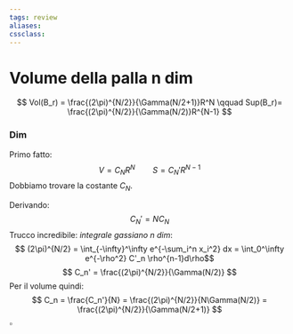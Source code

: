 ```yaml
---
tags: review
aliases:
cssclass:
---
```

 
# Volume della palla n dim
$$
Vol(B_r) = \frac{(2\pi)^{N/2}}{\Gamma(N/2+1)}R^N \qquad Sup(B_r)= \frac{(2\pi)^{N/2}}{\Gamma(N/2)}R^{N-1}
$$
### Dim 
Primo fatto: 
$$
V = C_NR^N \qquad S = C_N' R^{N-1}
$$
Dobbiamo trovare la costante $C_N$.

Derivando:
$$
C_N' = NC_N
$$
Trucco incredibile: _integrale gassiano n dim_:
$$
(2\pi)^{N/2} = \int_{-\infty}^\infty e^{-\sum_i^n x_i^2}
dx = \int_0^\infty e^{-\rho^2} C'_n \rho^{n-1}d\rho$$
$$
C_n' = \frac{(2\pi)^{N/2}}{\Gamma(N/2)}
$$
Per il volume quindi:
$$
C_n = \frac{C_n'}{N} = \frac{(2\pi)^{N/2}}{N\Gamma(N/2)} = \frac{(2\pi)^{N/2}}{\Gamma(N/2+1)}
$$
$\square$

